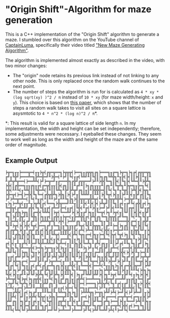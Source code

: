 # "Origin Shift"-Algorithm for maze generation

This is a C++ implementation of the "Origin Shift" algorithm to generate a maze.
I stumbled over this algorithm on the YouTube channel of [CaptainLuma](https://www.youtube.com/@captainluma7991), specifically their video titled ["New Maze Generating Algorithm"](https://www.youtube.com/watch?v=zbXKcDVV4G0).

The algorithm is implemented almost exactly as described in the video, with two minor changes:

- The "origin" node retains its previous link instead of not linking to any other node. This is only replaced once the random walk continues to the next point.
- The number of steps the algorithm is run for is calculated as `4 * xy *(log sqrt(xy) )^2 / π` instead of `10 * xy` (for maze width/height: `x` and `y`). This choice is based on [this paper](https://annals.math.princeton.edu/wp-content/uploads/annals-v160-n2-p02.pdf), which shows that the number of steps a random walk takes to visit all sites on a square lattice is asysmtotic to `4 * n^2 * (log n)^2 / π`*.

*: This result is valid for a square lattice of side length `n`. In my implementation, the width and height can be set independently; therefore, some adjustments were necessary. I eyeballed these changes. They seem to work well as long as the width and height of the maze are of the same order of magnitude.

## Example Output
```
╞╦═╗╥╥╞═══╦═╡╥╥╞╦╡╔╦═╦══╗╞╦╦╦╡╞══╗╥╔╦╦╗╔╗╞═══╗╥╔═╗╞╦═╗╞╗╔╡╔╦╦═╦╗
╔╝╥╚╬╝╞═══╩═╗╠╩═╬═╝╨╞╬═╡╨╞╝║╚╡╥╔╡╚╩╝╨║╚╣║╞╗╔╗╚╩╬╗╨╥╠╡╠╡║║╞╣║╨╥║╨
╨╔╩╦╩╦══╡╞══╩╩╡╞╝╞═╦═╝╥╔═══╬╗╔╬╝╔╦╦══╝╞╝╨╞╬╣╚═╗║╠╡║╚╗╠╡╚╩═╣╨╞╬╩╗
╞╬╡║╔╬══╗╥╥╔╗╥╔╡╔═╦╣╥╥║╠╡╔╗║║║╨╔╝╨║╞╗╔╗╥╥╥╨║╔╗╨║╚╦╩╗╨╠╦═╗╥╠═╗╚╡║
╞╬╡╨╨╚╡╥╚╩╣║║╚╬═╩╡║╨║║╚╩╗╨╠╝╠╩╦╝╔╗║╥║╨╠╬╬╬═╣║╚╡╚╗╨╥╚╦╣║╞╩╣╠╡╠╦╗╨
╞╬═╦╡╞═╣╞═╬╣╚╗╚═╡╔╬╦╬╩╗╞╬╗║╞╣╞╝╥║╚╩╩╝╥║╨╨║╞╣╚╦╡╞╣╥║╞╝╨╠╡╥╠╝╔╣║╚╗
╞╝╞╩═╦═╩═╡║╚╡╨╥╔╡╨║╨╨╞╝╥╨╨╚╗╠╗╞╣╠╦╦═╦╬╩╦╡╨╥╚╗╠╦╦╩╬╩╡╞═╬╦╝╨╥║╨╚╡╨
╥╞╗╞═╩╦╡╥╥╨╥╞╦╩╣╔╡╚══╗╞╬╦══╝╨╨╥║║╨╠╡╨╠╡╠╡╞╩╦╝║║╚╗║╔╡╥╔╝╚╡╔╬╣╔╡╞╗
╚═╬╦╡╔╩═╩╝╔╬╡╚╗╚╣╥╔╡╔╩═╝╠═╡╥╔╡║╚╬╡╨╔╡╨╞╣╥╞═╝╞╝╠╡╨╨╚╗║║╔╦╡║║╚╝╥╔╣
╔═╣╨╔╬╗╞╦╗║║╔═╬╡╚╩╩╡║╞╦╡╚══╩╝╞╣╞╣╥╔╝╞╗╥║╚═╦╡╞╗╨╞╦╡╥║╚╝║║╞╣╠╡╥╠╝║
╚╗║╞╣╨╠╦╝╨║╚╬╗║╞╗╥╔╡║╔╬╡╥╞╦═╡╥╠═╩╬╣╔╡╠╩╣╔╗╚═╗╠╦╦╣╔╝╚═╗║╚╡╨╚╗╚╣╥╨
╥║╠═╩╡╨╠╡╔╝╔╝╨║╞╩╩╩╦╩╣╨╞╬╡║╞═╩╝╔╗╨╚╣╥║╥╚╝╚╗╥╚╣║╨╨╠═══╬╣╔═╡╥║╔╬╝╥
╚╣╨╞╦╡╞╣╞╬╡╚╦╡╠══╗╔╝╥╚═╗║╥╚╗╥╥╔╝╚╦╡╚╣╨╠╦╦╗╨║╔╝╨╞═╣╞╗╔╣║╚╦╡╠╣║╚╡║
╔╣╔╦╩╗╞╣╥╨╔╦╝╔╣╔╡╠╣╔╣╔═╩╣╠╦╬╝║╠╡╔╩╡╞╩═╣╨╨╚╡╠╬╡╥╞═╬═╝╨╨║╥╠╦╣╚╝╥╞╣
║║║╨╔╬╗╠╣╞╣╠╗╨╨╠╡║╨║╚╩╦╡╨╨╨╠╡╠╩╡╚╦╗╔═╡╠╗╥╞═╣╚╡╠╦╡╚╦╡╞╗║╚╣╨╚╗╥║╞╣
╨╚╣╞╝║╨╨║╞╣║╨╥╥║╥╨╥╠╡╥╠╡╔══╩╗║╥╞╗║║╚╦═╣╚╣╞═╩═╗║║╞╦╩═╦╬╩╗╨╥╞╣╠╩╡║
╔╡╠╡╥╨╥╔╩╡╨╠═╝╚╬╩═╩╩═╝╚╦╩═╡╥║╨╠╗╠╣╚═╩╗╨╔╩╡╔╗╥║╨║╞╝╔╡╨╚╗╚╗║╔╝║╞╗║
╚╗╠╗╚╗╠╩══╦╬╡╞═╬╗╞╦═╗╥╞╣╞╗╥║╨╥║║╨╨╞╗╞╝╥╚╡╔╣╠╝║╔╩═╡║╔══╬╡╠╬╩═╝╥╠╣
╔╩╝╚╡║║╞╦╗║╚╗╥╞╣║╔╣╥╨║╥╚╗╠╣║╥║║╠╡╥╔╝╥╥║╔═╝╨║╔╬╝╥╥╥╠╬╡╞╣╞╣╨╥╞═╣╨║
║╥╔╡╔╩╝╞╝╚╣╞╝║╥║╠╝╠╝╞╩╣╞╩╝╠╣║╚╣╨╞╣║╞╬╣╚╝╞╗╥╠╣╚╦╝╠╝║╚╗╔╝╔╣╔╝╞╦╩╦╝
║╠╝╞╬═╗╔═╡╠══╝╠╝╨╔╝╞╦═╩═╡╥╨╨║╥╚╦═╣╚═╣╚╦═╡╠╩╣╨╞╬═╝╞╣╞╝╨╥║║╚═╦╣╞╣╥
╚╣╔╡╚╡║╚╗╥║╔╡╔╩╡╔╣╔═╩╗╔╗╞╣╥╔╩╬╡║╥╚══╬╡╠══╩╡╨╥╥╠╗╞╗╠╡╔═╬╣╠╦═╝║╞╩╝
╥╠╝╞╗╞╝╔╣╚╬╣╥╨╥╔╝╠╩╗╥║║╨╞╣╠╬╗╚╗╨╚═╦╗║╥║╥╥╞╗╞╩╬╝╚═╣║╞╣╥║╨╨╚╡╞╬╗╞╗
╚╬╡╞╣╥╔╝╨╞╝╚╝╞╬╩╗╚╡╠╝╠╩╗╞╣╨╨╠╡║╞╗╔╝╚╩╝╠╩╝╞╣╞╗╨╞╦╡╚╝╥╠╝╚╡╥╞╗╞╣╠╡║
╞╩═╦╣╚╣╞╦╡╞╗╔╦╬╡║╥╥╚╡╠╗║╔╝╔╗║╥║╔╬╩╡╞══╩══╗║╞╬═╦╝╔══╩╝╥╥╔╣╥╚═╣║╔╝
╥╞╦╝╚╡╚╦╩╗╞╣║╨╨╥╠╩╝╔╗╨║╚╩═╝╠╝╚╣║╠═╡╞═══╗╞╩╬╦╩╡╚╗╨╔╡╥╔╝║║╚╣╥╞╣╠╬╡
╠═╩╡╥╔═╣╞╩═╝╨╔═╩╬╦╗╨║╔╝╥╔╡╞╬═╡╚╣╠═╗╥╔══╩╡╞╝╨╥╔═╬═╩╡╠╬═╩╬╡║╚╗║╨╚╗
║╥╥╔╩╬╡║╔╡╞╗╔╝╥╥╨╨╚═╣╨╥╚╩═╗╠╗╞╗║║╞╩╩╩╦╗╞═╦╗╞╩╝╞╩╡╞═╝╠╡╞╝╞╩═╝║╥╞╣
║║╠╩╡║╞╝║╥╞╬╩╡╚╬╦╡╥╞╬╗╠══╦╝╨╠╗╚╝║╔═╡╞╣║╥╥╨╠╡╔═══╡╔═╦╩╦═╡╔═╗╥╠╣╞╝
╠╩╝╔╗║╞╗╠╝╥║╔╡╥║╚╡╚╦╣║║╔╦╩╡╥╨╠╡╥╨║╔═╡║╠╝╚═╣╔╩╗╞══╣╞╣╥╚══╝╞╩╣╨╠╗╥
╠╦╗╨║║╞╣╠═╣╠╝╥║╚╗╔╡╨║║║╨╚╦╡╚╗╨╥╚═╬╩╦╦╝╚╗╔╦╝║╥╨╔═╦╩╡╠╬╡╔╡╞═╗╚╗║║║
╨╨╚╡╚╩╡╚╝╞╩╩═╩╩═╩╝╞═╝╚╝╞═╩══╝╞╩══╝╞╝╚╡╞╩╝╚═╩╝╞╩╡╨╞═╝╚╡╚═══╩═╩╝╚╝
```